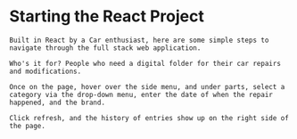 # Starting the React Project

    Built in React by a Car enthusiast, here are some simple steps to navigate through the full stack web application.

    Who's it for? People who need a digital folder for their car repairs and modifications.

    Once on the page, hover over the side menu, and under parts, select a category via the drop-down menu, enter the date of when the repair happened, and the brand.

    Click refresh, and the history of entries show up on the right side of the page.
